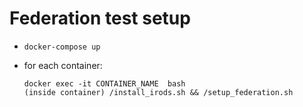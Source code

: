 # Federation test setup

   - ```
     docker-compose up
     ```

   - for each container:
     ```
     docker exec -it CONTAINER_NAME  bash
     (inside container) /install_irods.sh && /setup_federation.sh
     
     ```

